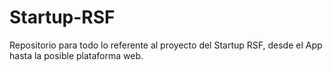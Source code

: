 # Startup-RSF
Repositorio para todo lo referente al proyecto del Startup RSF, desde el App hasta la posible plataforma web. 
